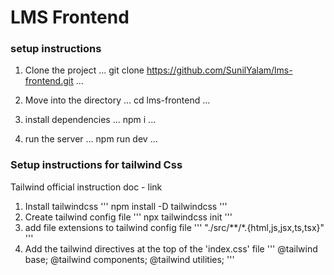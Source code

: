 # LMS Frontend

### setup instructions

1. Clone the project
...
git clone https://github.com/SunilYalam/lms-frontend.git
...

2. Move into the directory
...
cd lms-frontend
...
3. install dependencies
...
npm i
...
4. run the server
...
npm run dev
...

### Setup instructions for tailwind Css

Tailwind official instruction doc - link

1. Install tailwindcss
'''
npm install -D tailwindcss
'''
2. Create tailwind config file
'''
   npx tailwindcss init
'''
3. add file extensions to tailwind config file
'''
   "./src/**/*.{html,js,jsx,ts,tsx}"
   '''
4. Add the tailwind directives at the top of the 'index.css' file
'''
   @tailwind base;
   @tailwind components;
   @tailwind utilities;
'''